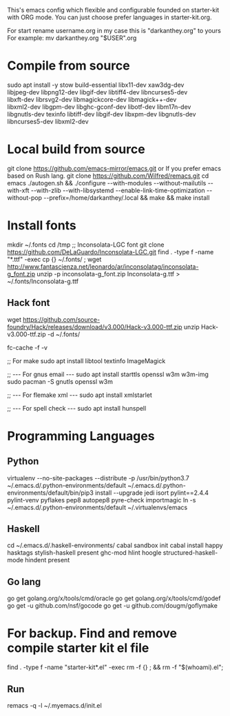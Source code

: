 This's emacs config which flexible and configurable founded on starter-kit with ORG mode.
You can just choose prefer languages in starter-kit.org.

For start rename username.org in my case this is "darkanthey.org" to yours
For example:
  mv darkanthey.org "$USER".org


# Compile from source
sudo apt install -y stow build-essential libx11-dev xaw3dg-dev \
     libjpeg-dev libpng12-dev libgif-dev libtiff4-dev libncurses5-dev \
     libxft-dev librsvg2-dev libmagickcore-dev libmagick++-dev \
     libxml2-dev libgpm-dev libghc-gconf-dev libotf-dev libm17n-dev \
     libgnutls-dev texinfo libtiff-dev libgif-dev libxpm-dev libgnutls-dev libncurses5-dev libxml2-dev

# Local build from source
git clone https://github.com/emacs-mirror/emacs.git
or If you prefer emacs based on Rush lang.
git clone https://github.com/Wilfred/remacs.git
cd emacs
./autogen.sh && ./configure --with-modules --without-mailutils --with-xft --with-zlib --with-libsystemd --enable-link-time-optimization --without-pop --prefix=/home/darkanthey/.local && make && make install

# Install fonts
mkdir ~/.fonts
cd /tmp
;; Inconsolata-LGC font
git clone https://github.com/DeLaGuardo/Inconsolata-LGC.git
find . -type f -name "*.ttf" -exec cp {} ~/.fonts/ \;
wget http://www.fantascienza.net/leonardo/ar/inconsolatag/inconsolata-g_font.zip
unzip -p inconsolata-g_font.zip Inconsolata-g.ttf > ~/.fonts/Inconsolata-g.ttf

## Hack font
wget https://github.com/source-foundry/Hack/releases/download/v3.000/Hack-v3.000-ttf.zip
unzip Hack-v3.000-ttf.zip -d ~/.fonts/

fc-cache -f -v

;; For make
sudo apt install libtool textinfo ImageMagick

;; --- For gnus email ---
sudo apt install starttls openssl w3m w3m-img
sudo pacman -S gnutls openssl w3m

;; --- For flemake xml ---
sudo apt install xmlstarlet

;; --- For spell check ---
sudo apt install hunspell

# Programming Languages

## Python
virtualenv --no-site-packages --distribute -p /usr/bin/python3.7 ~/.emacs.d/.python-environments/default
~/.emacs.d/.python-environments/default/bin/pip3 install --upgrade jedi isort pylint==2.4.4 pylint-venv pyflakes pep8 autopep8 pyre-check importmagic
ln -s ~/.emacs.d/.python-environments/default ~/.virtualenvs/emacs

## Haskell
cd ~/.emacs.d/.haskell-environments/
cabal sandbox init
cabal install happy hasktags stylish-haskell present ghc-mod hlint hoogle structured-haskell-mode hindent present

## Go lang
go get golang.org/x/tools/cmd/oracle
go get golang.org/x/tools/cmd/godef
go get -u github.com/nsf/gocode
go get -u github.com/dougm/goflymake


# For backup. Find and remove compile starter kit el file
find . -type f -name "starter-kit*.el" -exec rm -f {} \; && rm -f "$(whoami).el";

## Run
remacs -q -l ~/.myemacs.d/init.el
